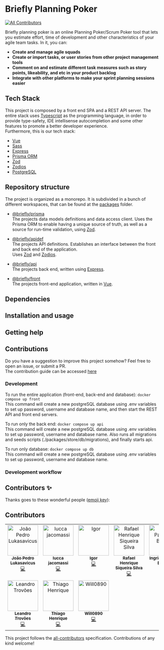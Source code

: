 # Briefly Planning Poker
<!-- ALL-CONTRIBUTORS-BADGE:START - Do not remove or modify this section -->
[![All Contributors](https://img.shields.io/badge/all_contributors-10-orange.svg?style=flat-square)](#contributors-)
<!-- ALL-CONTRIBUTORS-BADGE:END -->

Briefly planning poker is an online Planning Poker/Scrum Poker tool that lets you estimate effort, time of development and other characteristics of your agile team tasks.
In it, you can:
 - **Create and manage agile squads**
 - **Create or import tasks, or user stories from other project management tools**
 - **Comment on and estimate different task measures such as story points, likeability, and etc in your product backlog**
 - **Integrate with other platforms to make your sprint planning sessions easier**

## Tech Stack

This project is composed by a front end SPA and a REST API server. The entire stack uses [Typescript](https://www.typescriptlang.org/) as the programming language, in order to provide type-safety, IDE intellisense autocompletion and some other features to promote a better developer experience.  
Furthermore, this is our tech stack:

 - [Vue](https://vuejs.org/)
 - [Sass](https://sass-lang.com/)
 - [Express](https://expressjs.com/)
 - [Prisma ORM](https://www.prisma.io/)
 - [Zod](https://zod.dev/)
 - [Zodios](https://www.zodios.org/)
 - [PostgreSQL](https://www.postgresql.org/)

## Repository structure

The project is organized as a monorepo. It is subdivided in a bunch of different workspaces, that can be found at the [packages](./packages/) folder.

 - [@briefly/prisma](./packages/prisma/)  
The projects data models definitions and data access client. Uses the Prisma ORM to enable having a unique source of truth, as well as a source for run-time validation, using [Zod](https://zod.dev/).

- [@briefly/apidef](./packages/apidef/)  
The projects API definitions. Establishes an interface between the front and back end of the application.  
Uses [Zod](https://zod.dev/) and [Zodios](https://www.zodios.org/).

- [@briefly/api](./packages/api/)  
The projects back end, written using [Express](https://expressjs.com/).  

- [@briefly/front](./packages/front/)  
The projects front-end application, written in [Vue](https://vuejs.org/).

## Dependencies

## Installation and usage

## Getting help

## Contributions

Do you have a suggestion to improve this project somehow? Feel free to open an issue, or submit a PR.  
The contribution guide can be accessed [here](./CONTRIBUTING.md)


### Development

To run the entire application (front-end, back-end and database): `docker compose up front`  
This command will create a new postgreSQL database using .env variables to set up password, username and database name, and then start the REST API and front end servers.

To run only the back end: `docker compose up api`  
This command will create a new postgreSQL database using .env variables to set up password, username and database name. Also runs all migrations and seeds scripts (./packages/store/db/migrations), and finally starts api.

To run only database: `docker compose up db`  
This command will create a new postgreSQL database using .env variables to set up password, username and database name.

### Development workflow


## Contributors ✨

Thanks goes to these wonderful people ([emoji key](https://allcontributors.org/docs/en/emoji-key)):

## Contributors

<!-- ALL-CONTRIBUTORS-LIST:START - Do not remove or modify this section -->
<!-- prettier-ignore-start -->
<!-- markdownlint-disable -->
<table>
  <tbody>
    <tr>
      <td align="center" valign="top" width="14.28%"><a href="https://github.com/jplukas"><img src="https://avatars.githubusercontent.com/u/8060581?v=4?s=100" width="100px;" alt="João Pedro Lukasavicus"/><br /><sub><b>João Pedro Lukasavicus</b></sub></a><br /><a href="https://github.com/BrieflyPlanningPokerES23/BrieflyPlanningPoker/commits?author=jplukas" title="Code">💻</a></td>
      <td align="center" valign="top" width="14.28%"><a href="https://github.com/lulcca"><img src="https://avatars.githubusercontent.com/u/56274210?v=4?s=100" width="100px;" alt="lucca jacomassi"/><br /><sub><b>lucca jacomassi</b></sub></a><br /><a href="https://github.com/BrieflyPlanningPokerES23/BrieflyPlanningPoker/commits?author=lulcca" title="Code">💻</a></td>
      <td align="center" valign="top" width="14.28%"><a href="https://www.linkedin.com/in/igor-santos-ufabc/"><img src="https://avatars.githubusercontent.com/u/48994130?v=4?s=100" width="100px;" alt="Igor"/><br /><sub><b>Igor</b></sub></a><br /><a href="https://github.com/BrieflyPlanningPokerES23/BrieflyPlanningPoker/commits?author=igorney" title="Code">💻</a></td>
      <td align="center" valign="top" width="14.28%"><a href="http://linktree.com.br/new/RafaHenrique"><img src="https://avatars.githubusercontent.com/u/55901457?v=4?s=100" width="100px;" alt="Rafael Henrique Siqueira Silva"/><br /><sub><b>Rafael Henrique Siqueira Silva</b></sub></a><br /><a href="https://github.com/BrieflyPlanningPokerES23/BrieflyPlanningPoker/commits?author=rafaelhs-debug" title="Code">💻</a></td>
      <td align="center" valign="top" width="14.28%"><a href="https://github.com/Ingrid27"><img src="https://avatars.githubusercontent.com/u/38013208?v=4?s=100" width="100px;" alt="Ingrid Pacheco Batista"/><br /><sub><b>Ingrid Pacheco Batista</b></sub></a><br /><a href="https://github.com/BrieflyPlanningPokerES23/BrieflyPlanningPoker/commits?author=Ingrid27" title="Code">💻</a></td>
      <td align="center" valign="top" width="14.28%"><a href="https://github.com/bachiari"><img src="https://avatars.githubusercontent.com/u/58713326?v=4?s=100" width="100px;" alt="bachiari"/><br /><sub><b>bachiari</b></sub></a><br /><a href="https://github.com/BrieflyPlanningPokerES23/BrieflyPlanningPoker/commits?author=bachiari" title="Code">💻</a></td>
      <td align="center" valign="top" width="14.28%"><a href="https://github.com/lineconquista"><img src="https://avatars.githubusercontent.com/u/71647583?v=4?s=100" width="100px;" alt="Aline Conquista "/><br /><sub><b>Aline Conquista </b></sub></a><br /><a href="https://github.com/BrieflyPlanningPokerES23/BrieflyPlanningPoker/commits?author=lineconquista" title="Code">💻</a></td>
    </tr>
    <tr>
      <td align="center" valign="top" width="14.28%"><a href="https://github.com/LeTrovoes"><img src="https://avatars.githubusercontent.com/u/25932176?v=4?s=100" width="100px;" alt="Leandro Trovões"/><br /><sub><b>Leandro Trovões</b></sub></a><br /><a href="https://github.com/BrieflyPlanningPokerES23/BrieflyPlanningPoker/commits?author=LeTrovoes" title="Code">💻</a></td>
      <td align="center" valign="top" width="14.28%"><a href="https://github.com/thenriique"><img src="https://avatars.githubusercontent.com/u/58703497?v=4?s=100" width="100px;" alt="Thiago Henrique"/><br /><sub><b>Thiago Henrique</b></sub></a><br /><a href="https://github.com/BrieflyPlanningPokerES23/BrieflyPlanningPoker/commits?author=thenriique" title="Code">💻</a></td>
      <td align="center" valign="top" width="14.28%"><a href="https://github.com/Will0890"><img src="https://avatars.githubusercontent.com/u/138529252?v=4?s=100" width="100px;" alt="Will0890"/><br /><sub><b>Will0890</b></sub></a><br /><a href="https://github.com/BrieflyPlanningPokerES23/BrieflyPlanningPoker/commits?author=Will0890" title="Code">💻</a></td>
    </tr>
  </tbody>
</table>

<!-- markdownlint-restore -->
<!-- prettier-ignore-end -->

<!-- ALL-CONTRIBUTORS-LIST:END -->

This project follows the [all-contributors](https://github.com/all-contributors/all-contributors) specification. Contributions of any kind welcome!
